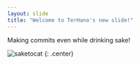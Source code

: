 ```yaml
---
layout: slide
title: "Welcome to TerHano's new slide!"
---
```


Making commits even while drinking sake!

![saketocat](https://octodex.github.com/images/saketocat.png)
{: .center}
